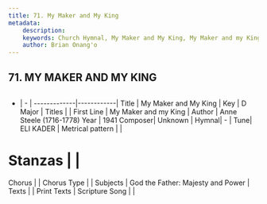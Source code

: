 ```yaml
---
title: 71. My Maker and My King
metadata:
    description: 
    keywords: Church Hymnal, My Maker and My King, My Maker and my King, 
    author: Brian Onang'o
---
```



## 71. MY MAKER AND MY KING

```txt

```

- |   -  |
-------------|------------|
Title | My Maker and My King |
Key | D Major |
Titles |  |
First Line | My Maker and my King |
Author | Anne Steele (1716-1778)
Year | 1941
Composer| Unknown |
Hymnal|  - |
Tune| ELI KADER |
Metrical pattern | |
# Stanzas |  |
Chorus |  |
Chorus Type |  |
Subjects | God the Father: Majesty and Power |
Texts |  |
Print Texts | 
Scripture Song |  |
  
